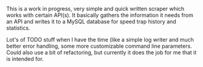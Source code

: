 This is a work in progress, very simple and quick written scraper which works with certain API(s). It basically gathers the information it needs from an API and writes it to a MySQL database for speed trap history and statistics.

Lot's of TODO stuff when I have the time (like a simple log writer and much better error handling, some more customizable command line parameters. Could also use a bit of refactoring, but currently it does the job for me that it is intended for.
